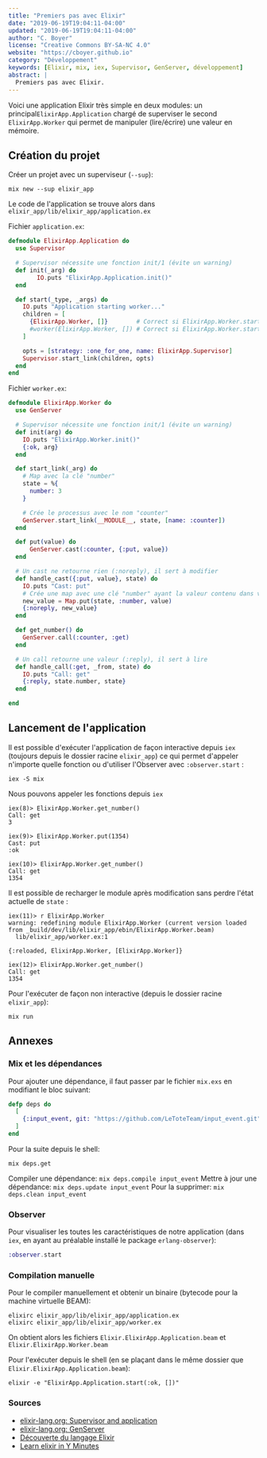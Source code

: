 ```yaml
---
title: "Premiers pas avec Elixir"
date: "2019-06-19T19:04:11-04:00"
updated: "2019-06-19T19:04:11-04:00"
author: "C. Boyer"
license: "Creative Commons BY-SA-NC 4.0"
website: "https://cboyer.github.io"
category: "Développement"
keywords: [Elixir, mix, iex, Supervisor, GenServer, développement]
abstract: |
  Premiers pas avec Elixir.
---
```


Voici une application Elixir très simple en deux modules: un principal`ElixirApp.Application` chargé de superviser le second `ElixirApp.Worker` qui permet de manipuler (lire/écrire) une valeur en mémoire.


## Création du projet

Créer un projet avec un superviseur (`--sup`):
```Console
mix new --sup elixir_app
```

Le code de l'application se trouve alors dans `elixir_app/lib/elixir_app/application.ex`

Fichier `application.ex`:
```Elixir
defmodule ElixirApp.Application do
  use Supervisor

  # Supervisor nécessite une fonction init/1 (évite un warning)
  def init(_arg) do
        IO.puts "ElixirApp.Application.init()"
  end

  def start(_type, _args) do
    IO.puts "Application starting worker..."
    children = [
      {ElixirApp.Worker, []}        # Correct si ElixirApp.Worker.start_link prend un argument
      #worker(ElixirApp.Worker, []) # Correct si ElixirApp.Worker.start_link ne prend pas d'argument
    ]

    opts = [strategy: :one_for_one, name: ElixirApp.Supervisor]
    Supervisor.start_link(children, opts)
  end
end

```

Fichier `worker.ex`:
```Elixir
defmodule ElixirApp.Worker do
  use GenServer

  # Supervisor nécessite une fonction init/1 (évite un warning)
  def init(arg) do
    IO.puts "ElixirApp.Worker.init()"
    {:ok, arg}
  end

  def start_link(_arg) do
    # Map avec la clé "number"
    state = %{
      number: 3
    }

    # Crée le processus avec le nom "counter"
    GenServer.start_link(__MODULE__, state, [name: :counter])
  end

  def put(value) do
      GenServer.cast(:counter, {:put, value})
  end

  # Un cast ne retourne rien (:noreply), il sert à modifier
  def handle_cast({:put, value}, state) do
    IO.puts "Cast: put"
    # Crée une map avec une clé "number" ayant la valeur contenu dans value
    new_value = Map.put(state, :number, value)
    {:noreply, new_value}
  end

  def get_number() do
    GenServer.call(:counter, :get)
  end

  # Un call retourne une valeur (:reply), il sert à lire
  def handle_call(:get, _from, state) do
    IO.puts "Call: get"
    {:reply, state.number, state}
  end

end
```

## Lancement de l'application

Il est possible d'exécuter l'application de façon interactive depuis `iex` (toujours depuis le dossier racine `elixir_app`) ce qui permet d'appeler n'importe quelle fonction ou d'utiliser l'Observer avec `:observer.start` :
```Console
iex -S mix
```

Nous pouvons appeler les fonctions depuis `iex`
```Console
iex(8)> ElixirApp.Worker.get_number()
Call: get
3

iex(9)> ElixirApp.Worker.put(1354)
Cast: put
:ok

iex(10)> ElixirApp.Worker.get_number()
Call: get
1354
```

Il est possible de recharger le module après modification sans perdre l'état actuelle de `state` :
```Console
iex(11)> r ElixirApp.Worker
warning: redefining module ElixirApp.Worker (current version loaded from _build/dev/lib/elixir_app/ebin/ElixirApp.Worker.beam)
  lib/elixir_app/worker.ex:1

{:reloaded, ElixirApp.Worker, [ElixirApp.Worker]}

iex(12)> ElixirApp.Worker.get_number()
Call: get
1354
```

Pour l'exécuter de façon non interactive (depuis le dossier racine `elixir_app`):
```Console
mix run
```

## Annexes

### Mix et les dépendances

Pour ajouter une dépendance, il faut passer par le fichier `mix.exs` en modifiant le bloc suivant:
```Elixir
defp deps do
  [
    {:input_event, git: "https://github.com/LeToteTeam/input_event.git", tag: "master"}
  ]
end
```

Pour la suite depuis le shell:
```Console
mix deps.get
```

Compiler une dépendance: `mix deps.compile input_event`
Mettre à jour une dépendance: `mix deps.update input_event`
Pour la supprimer: `mix deps.clean input_event`

### Observer

Pour visualiser les toutes les caractéristiques de notre application (dans `iex`, en ayant au préalable installé le package `erlang-observer`):
```elixir
:observer.start
```

### Compilation manuelle

Pour le compiler manuellement et obtenir un binaire (bytecode pour la machine virtuelle BEAM):
```Console
elixirc elixir_app/lib/elixir_app/application.ex
elixirc elixir_app/lib/elixir_app/worker.ex
```

On obtient alors les fichiers `Elixir.ElixirApp.Application.beam` et `Elixir.ElixirApp.Worker.beam`

Pour l'exécuter depuis le shell (en se plaçant dans le même dossier que `Elixir.ElixirApp.Application.beam`):
```Console
elixir -e "ElixirApp.Application.start(:ok, [])"
```

### Sources

- [elixir-lang.org: Supervisor and application](https://elixir-lang.org/getting-started/mix-otp/supervisor-and-application.html)
- [elixir-lang.org: GenServer](https://elixir-lang.org/getting-started/mix-otp/genserver.html)
- [Découverte du langage Elixir](https://www.youtube.com/watch?v=1hl_z9-QO9c)
- [Learn elixir in Y Minutes](https://learnxinyminutes.com/docs/elixir/)

